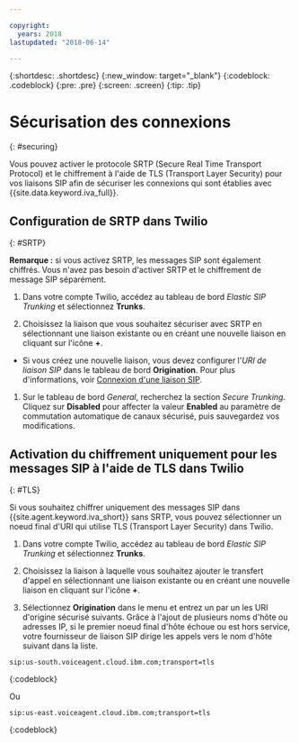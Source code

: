 ```yaml
---

copyright:
  years: 2018
lastupdated: "2018-06-14"

---
```


{:shortdesc: .shortdesc}
{:new_window: target="_blank"}
{:codeblock: .codeblock}
{:pre: .pre}
{:screen: .screen}
{:tip: .tip}


# Sécurisation des connexions
{: #securing}

Vous pouvez activer le protocole SRTP (Secure Real Time Transport Protocol) et le chiffrement à l'aide de TLS (Transport Layer Security) pour vos liaisons SIP afin de sécuriser les connexions qui sont établies avec {{site.data.keyword.iva_full}}.

## Configuration de SRTP dans Twilio
{: #SRTP}

**Remarque :** si vous activez SRTP, les messages SIP sont également chiffrés. Vous n'avez pas besoin d'activer SRTP et le chiffrement de message SIP séparément.

1. Dans votre compte Twilio, accédez au tableau de bord _Elastic SIP Trunking_ et sélectionnez **Trunks**.

1. Choisissez la liaison que vous souhaitez sécuriser avec SRTP en sélectionnant une liaison existante ou en créant une nouvelle liaison en cliquant sur l'icône **+**. 

  * Si vous créez une nouvelle liaison, vous devez configurer l'_URI de liaison SIP_ dans le tableau de bord **Origination**.  Pour plus d'informations, voir [Connexion d'une liaison SIP](connect-SIP.html).

1. Sur le tableau de bord _General_, recherchez la section _Secure Trunking_. Cliquez sur **Disabled** pour affecter la valeur **Enabled** au paramètre de commutation automatique de canaux sécurisé, puis sauvegardez vos modifications.

## Activation du chiffrement uniquement pour les messages SIP à l'aide de TLS dans Twilio
{: #TLS}

Si vous souhaitez chiffrer uniquement des messages SIP dans {{site.agent.keyword.iva_short}} sans SRTP, vous pouvez sélectionner un noeud final d'URI qui utilise TLS (Transport Layer Security) dans Twilio.

1. Dans votre compte Twilio, accédez au tableau de bord _Elastic SIP Trunking_ et sélectionnez **Trunks**.

1. Choisissez la liaison à laquelle vous souhaitez ajouter le transfert d'appel en sélectionnant une liaison existante ou en créant une nouvelle liaison en cliquant sur l'icône **+**.

1. Sélectionnez **Origination** dans le menu et entrez un par un les URI d'origine sécurisé suivants. Grâce à l'ajout de plusieurs noms d'hôte ou adresses IP, si le premier noeud final d'hôte échoue ou est hors service, votre fournisseur de liaison SIP dirige les appels vers le nom d'hôte suivant dans la liste.

```
sip:us-south.voiceagent.cloud.ibm.com;transport=tls
```
{:codeblock}

Ou

```
sip:us-east.voiceagent.cloud.ibm.com;transport=tls
```
{:codeblock}
